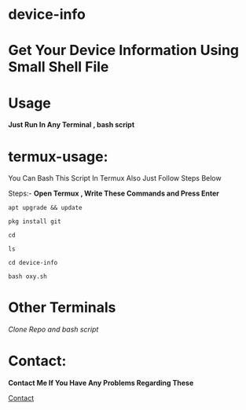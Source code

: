 # device-info
<h1>Get Your Device Information Using Small Shell File</h1>

# Usage 
<p><strong> Just Run In Any Terminal , bash script </strong></p>

# termux-usage:
<p> You Can Bash This Script In Termux Also Just Follow Steps Below </p>
Steps:- <b> Open Termux , Write These Commands and Press Enter </b>
  
  ` apt upgrade && update `
  
  `pkg install git`
  
  `cd`
  
  `ls`
  
  `cd device-info`
  
  `bash oxy.sh`
  
  
# Other Terminals 
<i> Clone Repo and bash script </i>

# Contact:
__Contact Me If You Have Any Problems Regarding These__

[Contact](https://alphaoxyop.wordpress.com/contact/)

